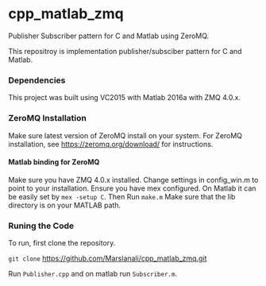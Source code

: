 # cpp_matlab_zmq
Publisher Subscriber pattern for C and Matlab using ZeroMQ.

This repositroy is implementation publisher/subsciber pattern for C and Matlab.

### Dependencies

This project was built using VC2015 with Matlab 2016a with ZMQ 4.0.x. 

### ZeroMQ Installation

Make sure latest version of ZeroMQ install on your system. For ZeroMQ installation, see https://zeromq.org/download/ for instructions.

#### Matlab binding for ZeroMQ

Make sure you have ZMQ 4.0.x installed. Change settings in config_win.m to point to your installation. Ensure you have mex configured. On Matlab it can be easily set by ``` mex -setup C ```.
Then Run ```make.m```
Make sure that the lib directory is on your MATLAB path.

### Runing the Code

To run, first clone the repository.

```git clone``` https://github.com/Marslanali/cpp_matlab_zmq.git

Run ```Publisher.cpp``` and on matlab run ```Subscriber.m```.
